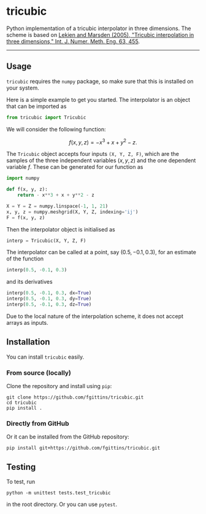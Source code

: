 # tricubic

Python implementation of a tricubic interpolator in three dimensions. The scheme is based on [Lekien and Marsden (2005), "Tricubic interpolation in three dimensions," Int. J. Numer. Meth. Eng. 63, 455](https://doi.org/10.1002/nme.1296).

---

## Usage

`tricubic` requires the `numpy` package, so make sure that this is installed on your system.

Here is a simple example to get you started. The interpolator is an object that can be imported as

```python
from tricubic import Tricubic
```

We will consider the following function:

$$
f(x, y, z) = - x^3 + x + y^2 - z.
$$

The `Tricubic` object accepts four inputs `(X, Y, Z, F)`, which are the samples of the three independent variables $(x, y, z)$ and the one dependent variable $f$. These can be generated for our function as

```python
import numpy

def f(x, y, z):
    return - x**3 + x + y**2 - z

X = Y = Z = numpy.linspace(-1, 1, 21)
x, y, z = numpy.meshgrid(X, Y, Z, indexing='ij')
F = f(x, y, z)
```

Then the interpolator object is initialised as

```python
interp = Tricubic(X, Y, Z, F)
```

The interpolator can be called at a point, say $(0.5, -0.1, 0.3)$, for an estimate of the function

```python
interp(0.5, -0.1, 0.3)
```

and its derivatives

```python
interp(0.5, -0.1, 0.3, dx=True)
interp(0.5, -0.1, 0.3, dy=True)
interp(0.5, -0.1, 0.3, dz=True)
```

Due to the local nature of the interpolation scheme, it does not accept arrays as inputs.

## Installation

You can install `tricubic` easily.

### From source (locally)

Clone the repository and install using `pip`:

```
git clone https://github.com/fgittins/tricubic.git
cd tricubic
pip install .
```

### Directly from GitHub

Or it can be installed from the GitHub repository:

```
pip install git+https://github.com/fgittins/tricubic.git
```

## Testing

To test, run

```
python -m unittest tests.test_tricubic
```

in the root directory. Or you can use `pytest`.
